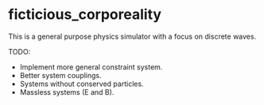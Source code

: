 # ficticious_corporeality
This is a general purpose physics simulator with a focus on discrete waves. 

TODO:
- Implement more general constraint system. 
- Better system couplings. 
- Systems without conserved particles.
- Massless systems (E and B). 
